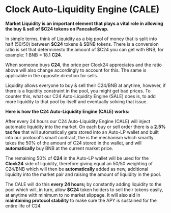 # Clock Auto-Liquidity Engine (CALE)

**Market Liquidity is an important element that plays a vital role in allowing the buy & sell of $C24 tokens on PancakeSwap.**

In simple terms, think of Liquidity as a big pool of money that is split into half (50/50) between **$C24** tokens & $BNB tokens. There is a conversion ratio is set that determinesto the amount of $C24 you can get with BNB, for example: 1 BNB = 18.1 **C24**.

When someone buys **C24**, the price per Clock24 appreciates and the ratio above will also change accordingly to account for this. The same is applicable in the opposite direction for sells.

Liquidity allows everyone to buy & sell their C24/BNB at anytime, however, if there is a liquidity constraint in the pool, you might get bad prices. To counter this, what our C24 Auto-Liquidity Engine (SALE) does is, to add more liquidity to that pool by itself and eventually solving that issue.

**Here is how the C24 Auto-Liquidity Engine (CALE) works:**

After every 24 hours our C24 Auto-Liquidity Engine (CALE) will inject automatic liquidity into the market. On each buy or sell order there is a **2.5% tax fee** that will automatically gets stored into an Auto-LP wallet and built into our protocol's smart contract, the is the mechanism which smartly takes the 50% of the amount of C24 stored in the wallet, and will **automatically** buy BNB at the current market price.

The remaining 50% of **C24** in the Auto-LP wallet will be used for the **Clock24** side of liquidity, therefore giving equal an 50/50 weighting of C24/BNB which will then be **automatically** added as new, additional liquidity into the market pair and raising the amount of liquidity in the pool.

The CALE will do this **every 24 hours;** by constantly adding liquidity to the pool which will, in turn, allow **$C24** token holders to sell their tokens easily, at anytime with minimum to no market slippage. It will also aid in **maintaining protocol stability** to make sure the APY is sustained for the entire life of C24.
